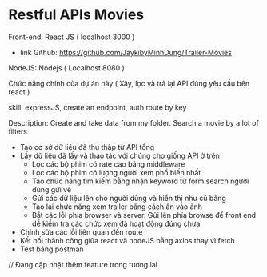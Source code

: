 # Restful APIs Movies

Front-end: React JS ( localhost 3000 )
- link Github: https://github.com/JaykibyMinhDung/Trailer-Movies

NodeJS: Nodejs ( Localhost 8080 )

Chức năng chính của dự án này ( Xây, lọc và trả lại API đúng yêu cầu bên react )

skill: expressJS, create an endpoint, auth route by key

Description: Create and take data from my folder. Search a movie by a lot of filters 

- Tạo cơ sở dữ liệu đã thu thập từ API tổng
- Lấy dữ liệu đã lấy và thao tác với chúng cho giống API ở trên 
  + Lọc các bộ phim có rate cao bằng middleware
  + Lọc các bộ phim có lượng người xem phổ biến nhất
  + Tạo chức năng tìm kiếm bằng nhận keyword từ form search người dùng gửi về
  + Gửi các dữ liệu lên cho người dùng và hiển thị như cũ bằng
  + Tạo lại chức năng xem trailer bằng cách ấn vào ảnh
  + Bắt các lỗi phía browser và server. Gửi lên phía browse để front end dễ kiểm tra các chức xem đã hoạt động đúng chưa
- Chỉnh sửa các lỗi liên quan đến route
- Kết nối thành công giữa react và nodeJS bằng axios thay vì fetch
- Test bằng postman

// Đang cập nhật thêm feature trong tương lai
